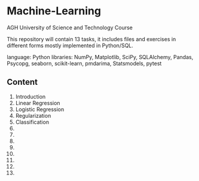 # Machine-Learning
AGH University of Science and Technology Course

This repository will contain 13 tasks, it includes files and exercises in different forms mostly implemented in Python/SQL.  

language: Python
libraries: NumPy, Matplotlib, SciPy, SQLAlchemy, Pandas, Psycopg, seaborn, scikit-learn, pmdarima, Statsmodels, pytest  

## Content  
1. Introduction  
2. Linear Regression
3. Logistic Regression
4. Regularization  
5. Classification  
6.  
7.  
8. 
9. 
10. 
11. 
12.   
13. 
